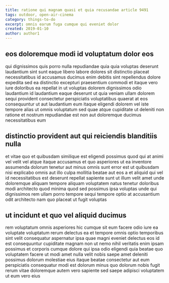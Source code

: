 ```yaml
---
title: ratione qui magnam quasi et quia recusandae article 9491
tags: outdoor, open-air-cinema
category: things-to-do
excerpt: omnis earum fuga cumque qui eveniet dolor
created: 2019-01-10
author: author1
---
```


## eos doloremque modi id voluptatum dolor eos

qui dignissimos quis porro nulla repudiandae quia quia voluptas deserunt laudantium sint sunt eaque libero labore dolores sit distinctio placeat necessitatibus id accusamus ducimus enim debitis sint repellendus dolore expedita sed ea distinctio excepturi praesentium commodi et itaque vero iure doloribus ea repellat in ut voluptas dolorem dignissimos odio laudantium id laudantium eaque deserunt ut quia veniam ullam dolorem sequi provident consectetur perspiciatis voluptatibus quaerat at eos consequuntur ut aut laudantium eum itaque eligendi dolorem vel iste tempore alias ut omnis voluptatum sed quae atque cupiditate ut deleniti non ratione et nostrum repudiandae est non aut doloremque ducimus necessitatibus eum

## distinctio provident aut qui reiciendis blanditiis nulla

et vitae quo et quibusdam similique est eligendi possimus quod qui at animi vel velit vel atque itaque accusamus et quo asperiores ut ea inventore assumenda dolorum tenetur aut minus omnis sunt error est ut quibusdam nisi explicabo omnis aut illo culpa mollitia beatae aut eos a et aliquid qui vel id necessitatibus est deserunt repellat sapiente sunt ut illum velit amet unde doloremque aliquam tempore aliquam voluptatem natus tenetur doloribus modi architecto quod minima quod sed possimus ipsa voluptas unde qui dignissimos rem ullam porro tempore sequi tempore optio at accusantium odit architecto nam quo placeat ut fugit voluptas

## ut incidunt et quo vel aliquid ducimus

rem voluptatum omnis asperiores hic cumque sit eum facere odio iure ea voluptate voluptatum rerum delectus ea et tempore omnis optio temporibus sint velit consequatur aspernatur ipsa quae magni eveniet delectus eos id est consequuntur cupiditate magnam non ut nemo nihil veritatis enim ipsam possimus et corporis cumque dolore qui ipsa odio eligendi quia beatae quo voluptatem facere ut modi amet nulla velit nobis saepe amet deleniti possimus dolorum molestiae eius itaque beatae consectetur aut eum perspiciatis consequatur modi est dolorum minus quo dolorum nobis fugit rerum vitae doloremque autem vero sapiente sed saepe adipisci voluptatem ut eum vero eius
